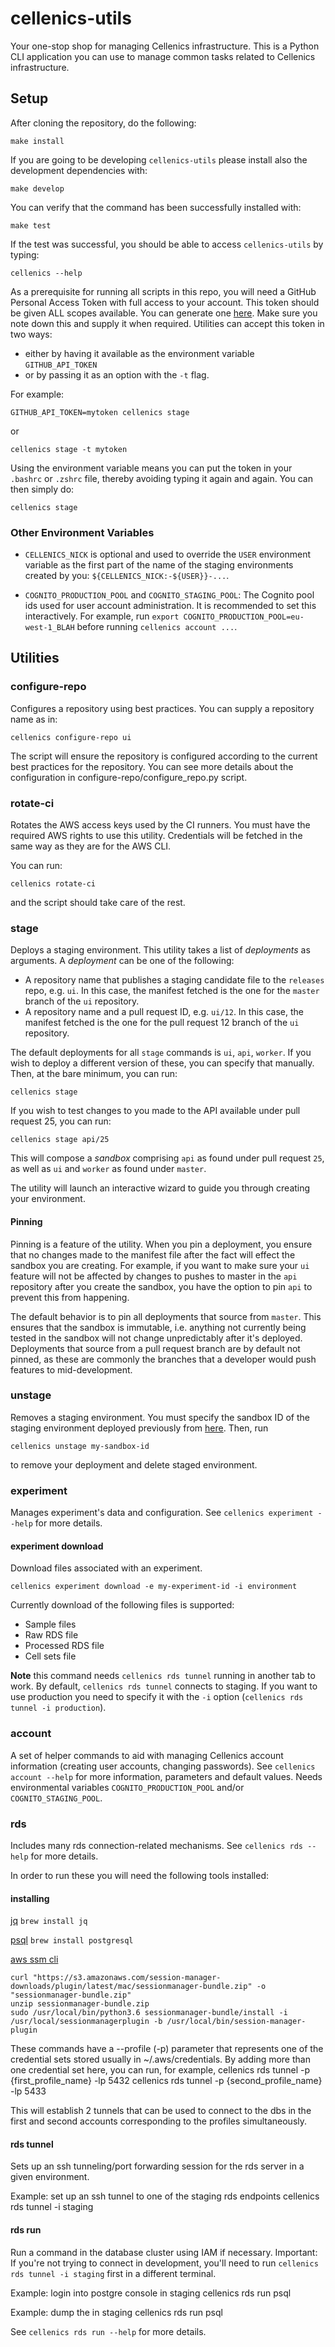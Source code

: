cellenics-utils
=============

Your one-stop shop for managing Cellenics infrastructure. This is a Python CLI
application you can use to manage common tasks related to Cellenics
infrastructure.

Setup
-----

After cloning the repository, do the following:

    make install

If you are going to be developing `cellenics-utils` please install also the development dependencies with:

    make develop

You can verify that the command has been successfully installed with:

    make test

If the test was successful, you should be able to access `cellenics-utils` by typing:

    cellenics --help

As a prerequisite for running all scripts in this repo, you will need a GitHub Personal Access
Token with full access to your account. This token should be given ALL scopes available. You can
generate one
[here](https://github.com/settings/tokens). Make sure you note down this and
supply it when required. Utilities can accept this token in two ways:

* either by having it available as the environment variable `GITHUB_API_TOKEN`
* or by passing it as an option with the `-t` flag.

For example:

    GITHUB_API_TOKEN=mytoken cellenics stage

or

    cellenics stage -t mytoken

Using the environment variable means you can put the token in your
`.bashrc` or `.zshrc` file, thereby avoiding typing it again and again. You can
then simply do:

    cellenics stage

### Other Environment Variables

* `CELLENICS_NICK` is optional and used to override the `USER` environment variable
  as the first part of the name of the staging environments created by you:
  `${CELLENICS_NICK:-${USER}}-...`.

*  `COGNITO_PRODUCTION_POOL` and `COGNITO_STAGING_POOL`: The Cognito pool ids used for user account administration. It is recommended to set this interactively. For example, run `export COGNITO_PRODUCTION_POOL=eu-west-1_BLAH` before running `cellenics account ...`.


Utilities
---------

### configure-repo

Configures a repository using best practices. You can supply a repository name
as in:

    cellenics configure-repo ui

The script will ensure the repository is configured according to the current
best practices for the repository. You can see more details about the
configuration in configure-repo/configure_repo.py script.

### rotate-ci

Rotates the AWS access keys used by the CI runners. You must have the required
AWS rights to use this utility. Credentials will be fetched in the same way as
they are for the AWS CLI.

You can run:

    cellenics rotate-ci

and the script should take care of the rest.

### stage

Deploys a staging environment. This utility takes a list of *deployments* as
arguments. A *deployment* can be one of the following:

* A repository name that publishes a staging candidate file to the `releases` repo, e.g. `ui`.
In this case, the manifest fetched is the one for the `master` branch of the `ui` repository.
* A repository name and a pull request ID, e.g. `ui/12`. In this case, the manifest fetched
is the one for the pull request 12 branch of the `ui` repository.

The default deployments for all `stage` commands is `ui`, `api`, `worker`. If you wish to
deploy a different version of these, you can specify that manually. Then, at the bare minimum,
you can run:

    cellenics stage

If you wish to test changes to you made to the API available under pull request 25, you can run:

    cellenics stage api/25

This will compose a *sandbox* comprising `api` as found under pull request `25`, as well as `ui`
and `worker` as found under `master`.

The utility will launch an interactive wizard to guide you through creating your environment.

#### Pinning

Pinning is a feature of the utility. When you pin a deployment, you ensure that no changes made
to the manifest file after the fact will effect the sandbox you are creating. For example, if you
want to make sure your `ui` feature will not be affected by changes to pushes to master in the `api`
repository after you create the sandbox, you have the option to pin `api` to prevent this from happening.

The default behavior is to pin all deployments that source from `master`. This ensures that the sandbox
is immutable, i.e. anything not currently being tested in the sandbox will not change unpredictably
after it's deployed. Deployments that source from a pull request branch are by default not pinned,
as these are commonly the branches that a developer would push features to mid-development.

### unstage

Removes a staging environment. You must specify the sandbox ID of the staging environment deployed
previously from [here](https://github.com/hms-dbmi-cellenics/releases/tree/master/staging). Then, run

    cellenics unstage my-sandbox-id

to remove your deployment and delete staged environment.

### experiment

Manages experiment's data and configuration. See `cellenics experiment --help` for more details.

#### experiment download

Download files associated with an experiment.

    cellenics experiment download -e my-experiment-id -i environment

Currently download of the following files is supported:

- Sample files
- Raw RDS file
- Processed RDS file
- Cell sets file

**Note** this command needs `cellenics rds tunnel` running in another tab to work. By default, `cellenics rds tunnel` connects to staging. If you want to use production you need to specify it with the `-i` option (`cellenics rds tunnel -i production`).

### account
A set of helper commands to aid with managing Cellenics account information (creating user accounts, changing passwords). See `cellenics account --help` for more information, parameters and default values. Needs environmental variables `COGNITO_PRODUCTION_POOL` and/or `COGNITO_STAGING_POOL`.

### rds

Includes many rds connection-related mechanisms. See `cellenics rds --help` for more details.

In order to run these you will need the following tools installed:

#### installing
[jq](https://stedolan.github.io/jq/)
```brew install jq```

[psql](https://www.postgresql.org/docs/current/app-psql.html)
```brew install postgresql```

[aws ssm cli](https://docs.aws.amazon.com/systems-manager/latest/userguide/session-manager-working-with-install-plugin.html)
```
curl "https://s3.amazonaws.com/session-manager-downloads/plugin/latest/mac/sessionmanager-bundle.zip" -o "sessionmanager-bundle.zip"
unzip sessionmanager-bundle.zip
sudo /usr/local/bin/python3.6 sessionmanager-bundle/install -i /usr/local/sessionmanagerplugin -b /usr/local/bin/session-manager-plugin
```

These commands have a --profile (-p) parameter that represents one of the credential sets stored usually in ~/.aws/credentials.
By adding more than one credential set here, you can run, for example, 
cellenics rds tunnel -p {first_profile_name} -lp 5432
cellenics rds tunnel -p {second_profile_name} -lp 5433

This will establish 2 tunnels that can be used to connect to the dbs in the first and second accounts corresponding to the profiles simultaneously.

#### rds tunnel

Sets up an ssh tunneling/port forwarding session for the rds server in a given environment.

Example: set up an ssh tunnel to one of the staging rds endpoints
    cellenics rds tunnel -i staging

#### rds run

Run a command in the database cluster using IAM if necessary.
Important: If you're not trying to connect in development, you'll need to run `cellenics rds tunnel -i staging` first in a different terminal.

Example: login into postgre console in staging
    cellenics rds run psql

Example: dump the in staging
    cellenics rds run psql

See `cellenics rds run --help` for more details.
